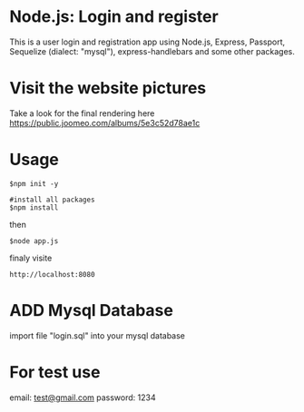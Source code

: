 # Node.js: Login and register
This is a user login and registration app using Node.js, Express, Passport, Sequelize (dialect: "mysql"), express-handlebars and some other packages.

# Visit the website pictures 
Take a look for the final rendering here https://public.joomeo.com/albums/5e3c52d78ae1c

# Usage
```
$npm init -y   

```
```
#install all packages
$npm install  

```
then 
```
$node app.js  
```
finaly visite 
```
http://localhost:8080
```
# ADD Mysql Database
import file "login.sql" into your mysql database 

# For test use
email: test@gmail.com
password: 1234



